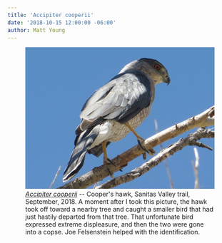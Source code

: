 ```yaml
---
title: 'Accipiter cooperii'
date: '2018-10-15 12:00:00 -06:00'
author: Matt Young
---
```

<figure>
<img src="/uploads/2018/IMG_2531_Coopers_Hawk_600.jpg" alt="Cooper's hawk"/>
<figcaption>
<a href="https://www.allaboutbirds.org/guide/Coopers_Hawk/id"><i>Accipiter cooperii</i></a> -- Cooper's hawk, Sanitas Valley trail, September, 2018. A moment after I took this picture, the hawk took off toward a nearby tree and caught a smaller bird that had just hastily departed from that tree. That unfortunate bird expressed extreme displeasure, and then the two were gone into a copse. Joe Felsenstein helped with the identification.
</figcaption>
</figure>
